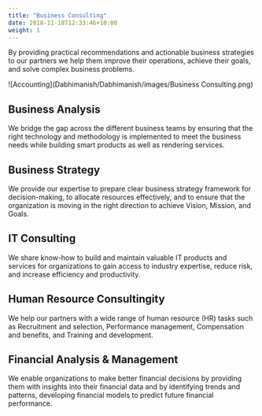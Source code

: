 ```yaml
---
title: "Business Consulting"
date: 2018-11-18T12:33:46+10:00
weight: 1
---
```


By providing practical recommendations and actionable business strategies to our partners we help them improve their operations, achieve their goals, and solve complex business problems.

![Accounting](Dabhimanish/Dabhimanish/images/Business Consulting.png)

## Business Analysis

We bridge the gap across the different business teams by ensuring that the right technology and methodology is implemented to meet the business needs while building smart products as well as rendering services.

## Business Strategy

We provide our expertise to prepare clear business strategy framework for decision-making, to allocate resources effectively, and to ensure that the organization is moving in the right direction to achieve Vision, Mission, and Goals.

## IT Consulting

We share know-how to build and maintain valuable IT products and services for organizations to gain access to industry expertise, reduce risk, and increase efficiency and productivity.

## Human Resource Consultingity

We help our partners with a wide range of human resource (HR) tasks such as Recruitment and selection, Performance management, Compensation and benefits, and Training and development.

## Financial Analysis & Management

We enable organizations to make better financial decisions by providing them with insights into their financial data and by identifying trends and patterns, developing financial models to predict future financial performance.

